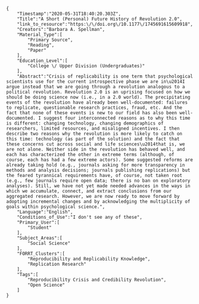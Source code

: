 
    {
        "Timestamp":"2020-05-31T18:40:20.303Z",
        "Title":"A Short (Personal) Future History of Revolution 2.0",
        "link_to_resource":"https:\/\/doi.org\/10.1177\/1745691615609918",
        "Creators":"Barbara A. Spellman",
        "Material_Type":[
            "Primary Source",
            "Reading",
            "Paper"
        ],
        "Education_Level":[
            "College \/ Upper Division (Undergraduates)"
        ],
        "Abstract":"Crisis of replicability is one term that psychological scientists use for the current introspective phase we are in\u2014I argue instead that we are going through a revolution analogous to a political revolution. Revolution 2.0 is an uprising focused on how we should be doing science now (i.e., in a 2.0 world). The precipitating events of the revolution have already been well-documented: failures to replicate, questionable research practices, fraud, etc. And the fact that none of these events is new to our field has also been well-documented. I suggest four interconnected reasons as to why this time is different: changing technology, changing demographics of researchers, limited resources, and misaligned incentives. I then describe two reasons why the revolution is more likely to catch on this time: technology (as part of the solution) and the fact that these concerns cut across social and life sciences\u2014that is, we are not alone. Neither side in the revolution has behaved well, and each has characterized the other in extreme terms (although, of course, each has had a few extreme actors). Some suggested reforms are already taking hold (e.g., journals asking for more transparency in methods and analysis decisions; journals publishing replications) but the feared tyrannical requirements have, of course, not taken root (e.g., few journals require open data; there is no ban on exploratory analyses). Still, we have not yet made needed advances in the ways in which we accumulate, connect, and extract conclusions from our aggregated research. However, we are now ready to move forward by adopting incremental changes and by acknowledging the multiplicity of goals within psychological science.",
        "Language":"English",
        "Conditions_of_Use":"I don't see any of these",
        "Primary_User":[
            "Student"
        ],
        "Subject_Areas":[
            "Social Science"
        ],
        "FORRT_Clusters":[
            "Reproducibility and Replicability Knowledge",
            "Replication Research"
        ],
        "Tags":[
            "Reproducibility Crisis and Credibility Revolution",
            "Open Science"
        ]
    }
